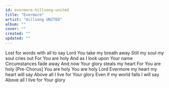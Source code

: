 ```yaml
---
id: evermore-hillsong-united
title: "Evermore"
artist: "Hillsong UNITED"
album: ""
cover: ""
created: ""
updated: ""
---
```


Lost for words with all to say
Lord You take my breath away
Still my soul my soul cries out
For You are holy
And as I look upon Your name
Circumstances fade away
And now Your glory steals my heart
For You are holy
[Pre-Chorus]
You are holy
You are holy Lord
Evermore my heart my heart will say
Above all I live for Your glory
Even if my world falls I will say
Above all I live for Your glory
